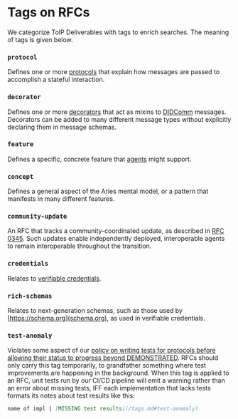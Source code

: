# Tags on RFCs

We categorize ToIP Deliverables with tags to enrich searches. The meaning of tags is given below.

### `protocol`
Defines one or more [protocols](concepts/0003-protocols/README.md) that explain how messages are passed to accomplish a stateful interaction.

### `decorator`
Defines one or more [decorators](concepts/0011-decorators/README.md) that act as mixins to [DIDComm](concepts/0005-didcomm/README.md) messages. Decorators can be added to many different message types without explicitly declaring them in message schemas.

### `feature`
Defines a specific, concrete feature that [agents](concepts/0004-agents/README.md) might support.

### `concept`
Defines a general aspect of the Aries mental model, or a pattern that manifests in many different features.

### `community-update`
An RFC that tracks a community-coordinated update, as described in [RFC
0345](../../concepts/0345-community-coordinated-update/README.md). Such updates
enable independently deployed, interoperable agents to remain interoperable
throughout the transition.

### `credentials`
Relates to [verifiable credentials](https://www.w3.org/TR/vc-data-model/).

### `rich-schemas`
Relates to next-generation schemas, such as those used by [https://schema.org](schema.org), as used in verifiable credentials.

### `test-anomaly`
Violates some aspect of our [policy on writing tests for protocols before allowing their status to progress beyond DEMONSTRATED](/README.md#accepted). RFCs should only carry this tag temporarily, to grandfather something where test improvements are happening in the background. When this tag is applied to an RFC, unit tests run by our CI/CD pipeline will emit a warning rather than an error about missing tests, IFF each implementation that lacks tests formats its notes about test results like this:

```markdown
name of impl | [MISSING test results](/tags.md#test-anomaly)
```
